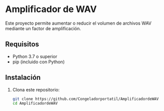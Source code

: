 # Amplificador de WAV

Este proyecto permite aumentar o reducir el volumen de archivos WAV mediante un factor de amplificación.

## Requisitos
- Python 3.7 o superior
- pip (incluido con Python)

## Instalación
1. Clona este repositorio:
   ```bash
   git clone https://github.com/Congeladorportatil/AmplificadordeWAV
   cd AmplificadordeWAV

